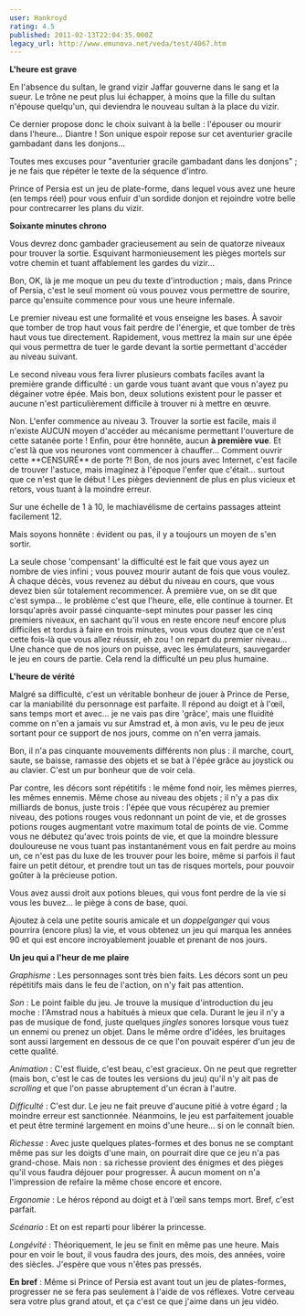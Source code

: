 ```yaml
---
user: Hankroyd
rating: 4.5
published: 2011-02-13T22:04:35.000Z
legacy_url: http://www.emunova.net/veda/test/4067.htm
---
```

**L'heure est grave**  

   

En l'absence du sultan, le grand vizir Jaffar gouverne dans le sang et la sueur. Le trône ne peut plus lui échapper, à moins que la fille du sultan n'épouse quelqu'un, qui deviendra le nouveau sultan à la place du vizir.  

Ce dernier propose donc le choix suivant à la belle : l'épouser ou mourir dans l'heure... Diantre ! Son unique espoir repose sur cet aventurier gracile gambadant dans les donjons...  

   

Toutes mes excuses pour "aventurier gracile gambadant dans les donjons" ; je ne fais que répéter le texte de la séquence d'intro.  

   

Prince of Persia est un jeu de plate-forme, dans lequel vous avez une heure (en temps réel) pour vous enfuir d'un sordide donjon et rejoindre votre belle pour contrecarrer les plans du vizir.  

   

   

**Soixante minutes chrono**  

   

Vous devrez donc gambader gracieusement au sein de quatorze niveaux pour trouver la sortie. Esquivant harmonieusement les pièges mortels sur votre chemin et tuant affablement les gardes du vizir...  

   

Bon, OK, là je me moque un peu du texte d'introduction ; mais, dans Prince of Persia, c'est le seul moment où vous pouvez vous permettre de sourire, parce qu'ensuite commence pour vous une heure infernale.  

   

Le premier niveau est une formalité et vous enseigne les bases. À savoir que tomber de trop haut vous fait perdre de l'énergie, et que tomber de très haut vous tue directement. Rapidement, vous mettrez la main sur une épée qui vous permettra de tuer le garde devant la sortie permettant d'accéder au niveau suivant.  

Le second niveau vous fera livrer plusieurs combats faciles avant la première grande difficulté : un garde vous tuant avant que vous n'ayez pu dégainer votre épée. Mais bon, deux solutions existent pour le passer et aucune n'est particulièrement difficile à trouver ni à mettre en œuvre.  

Non. L'enfer commence au niveau 3\. Trouver la sortie est facile, mais il n'existe AUCUN moyen d'accéder au mécanisme permettant l'ouverture de cette satanée porte ! Enfin, pour être honnête, aucun **à première vue**. Et c'est là que vos neurones vont commencer à chauffer... Comment ouvrir cette \*\*CENSURÉ\*\* de porte ?! Bon, de nos jours avec Internet, c'est facile de trouver l'astuce, mais imaginez à l'époque l'enfer que c'était... surtout que ce n'est que le début ! Les pièges deviennent de plus en plus vicieux et retors, vous tuant à la moindre erreur.  

Sur une échelle de 1 à 10, le machiavélisme de certains passages atteint facilement 12\.  

Mais soyons honnête : évident ou pas, il y a toujours un moyen de s'en sortir.  

La seule chose 'compensant' la difficulté est le fait que vous ayez un nombre de vies infini ; vous pouvez mourir autant de fois que vous voulez. À chaque décès, vous revenez au début du niveau en cours, que vous devez bien sûr totalement recommencer. À première vue, on se dit que c'est sympa... le problème c'est que l'heure, elle, elle continue à tourner. Et lorsqu'après avoir passé cinquante-sept minutes pour passer les cinq premiers niveaux, en sachant qu'il vous en reste encore neuf encore plus difficiles et tordus à faire en trois minutes, vous vous doutez que ce n'est cette fois-là que vous allez réussir, eh zou ! on repart du premier niveau... Une chance que de nos jours on puisse, avec les émulateurs, sauvegarder le jeu en cours de partie. Cela rend la difficulté un peu plus humaine.  

   

**L'heure de vérité**  

   

Malgré sa difficulté, c'est un véritable bonheur de jouer à Prince de Perse, car la maniabilité du personnage est parfaite. Il répond au doigt et à l'œil, sans temps mort et avec... je ne vais pas dire 'grâce', mais une fluidité comme on n'en a jamais vu sur Amstrad et, à mon avis, vu le peu de jeux sortant pour ce support de nos jours, comme on n'en verra jamais.  

Bon, il n'a pas cinquante mouvements différents non plus : il marche, court, saute, se baisse, ramasse des objets et se bat à l'épée grâce au joystick ou au clavier. C'est un pur bonheur que de voir cela.  

Par contre, les décors sont répétitifs : le même fond noir, les mêmes pierres, les mêmes ennemis. Même chose au niveau des objets ; il n'y a pas dix milliards de bonus, juste trois : l'épée que vous récupérez au premier niveau, des potions rouges vous redonnant un point de vie, et de grosses potions rouges augmentant votre maximum total de points de vie. Comme vous ne débutez qu'avec trois points de vie, et que la moindre blessure douloureuse ne vous tuant pas instantanément vous en fait perdre au moins un, ce n'est pas du luxe de les trouver pour les boire, même si parfois il faut faire un petit détour, et prendre tout un tas de risques mortels, pour pouvoir goûter à la précieuse potion.  

Vous avez aussi droit aux potions bleues, qui vous font perdre de la vie si vous les buvez... le piège à cons de base, quoi.  

Ajoutez à cela une petite souris amicale et un _doppelganger_ qui vous pourrira (encore plus) la vie, et vous obtenez un jeu qui marqua les années 90 et qui est encore incroyablement jouable et prenant de nos jours.  

   

   

**Un jeu qui a l'heur de me plaire**  

   

_Graphisme_ : Les personnages sont très bien faits. Les décors sont un peu répétitifs mais dans le feu de l'action, on n'y fait pas attention.  

   

_Son_ : Le point faible du jeu. Je trouve la musique d'introduction du jeu moche : l'Amstrad nous a habitués à mieux que cela. Durant le jeu il n'y a pas de musique de fond, juste quelques _jingles_ sonores lorsque vous tuez un ennemi ou prenez un objet. Dans le même ordre d'idées, les bruitages sont aussi largement en dessous de ce que l'on pouvait espérer d'un jeu de cette qualité.  

   

_Animation_ : C'est fluide, c'est beau, c'est gracieux. On ne peut que regretter (mais bon, c'est le cas de toutes les versions du jeu) qu'il n'y ait pas de _scrolling_ et que l'on passe abruptement d'un écran à l'autre.  

   

_Difficulté_ : C'est dur. Le jeu ne fait preuve d'aucune pitié à votre égard ; la moindre erreur est sanctionnée. Néanmoins, le jeu est parfaitement jouable et peut être terminé largement en moins d'une heure... si on le connaît bien.  

   

_Richesse_ : Avec juste quelques plates-formes et des bonus ne se comptant même pas sur les doigts d'une main, on pourrait dire que ce jeu n'a pas grand-chose. Mais non : sa richesse provient des énigmes et des pièges qu'il vous faudra déjouer pour progresser. À aucun moment on n'a l'impression de refaire la même chose encore et encore.  

   

_Ergonomie_ : Le héros répond au doigt et à l'œil sans temps mort. Bref, c'est parfait.  

   

_Scénario_ : Et on est reparti pour libérer la princesse.  

   

_Longévité_ : Théoriquement, le jeu se finit en même pas une heure. Mais pour en voir le bout, il vous faudra des jours, des mois, des années, voire des siècles. J'espère que vous n'êtes pas pressés.  

   

   

**En bref** : Même si Prince of Persia est avant tout un jeu de plates-formes, progresser ne se fera pas seulement à l'aide de vos réflexes. Votre cerveau sera votre plus grand atout, et ça c'est ce que j'aime dans un jeu vidéo.